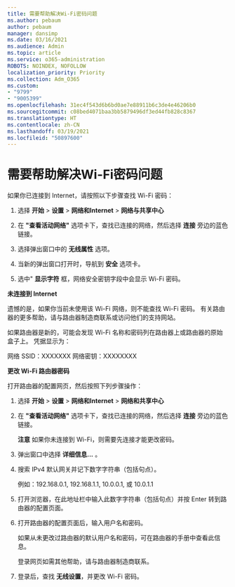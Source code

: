```yaml
---
title: 需要帮助解决Wi-Fi密码问题
ms.author: pebaum
author: pebaum
manager: dansimp
ms.date: 03/16/2021
ms.audience: Admin
ms.topic: article
ms.service: o365-administration
ROBOTS: NOINDEX, NOFOLLOW
localization_priority: Priority
ms.collection: Adm_O365
ms.custom:
- "9799"
- "9005399"
ms.openlocfilehash: 31ec4f543d6b6bd0ae7e88911b6c3de4e46206b0
ms.sourcegitcommit: c08bed4071baa3bb5879496df3ed44fb828c8367
ms.translationtype: HT
ms.contentlocale: zh-CN
ms.lasthandoff: 03/19/2021
ms.locfileid: "50897600"
---
```

# <a name="need-help-with-my-wi-fi-password"></a>需要帮助解决Wi-Fi密码问题

如果你已连接到 Internet，请按照以下步骤查找 Wi-Fi 密码：

1. 选择 **开始** > **设置** > **网络和Internet** > **网络与共享中心**

1. 在 **"查看活动网络"** 选项卡下，查找已连接的网络，然后选择 **连接** 旁边的蓝色链接。

1. 选择弹出窗口中的 **无线属性** 选项。

1. 当新的弹出窗口打开时，导航到 **安全** 选项卡。

1. 选中" **显示字符** 框，网络安全密钥字段中会显示 Wi-Fi 密码。

**未连接到 Internet**

遗憾的是，如果你当前未使用该 Wi-Fi 网络，则不能查找 Wi-Fi 密码。 有关路由器的更多帮助，请与路由器制造商联系或访问他们的支持网站。

如果路由器是新的，可能会发现 Wi-Fi 名称和密码列在路由器上或路由器的原始盒子上。 凭据显示为：

网络 SSID：XXXXXXX 网络密钥：XXXXXXXX

**更改 Wi-Fi 路由器密码**

打开路由器的配置网页，然后按照下列步骤操作：

1. 选择 **开始** > **设置** > **网络和Internet** > **网络和共享中心**

1. 在 **"查看活动网络"** 选项卡下，查找已连接的网络，然后选择 **连接** 旁边的蓝色链接。

    **注意** 如果你未连接到 Wi-Fi，则需要先连接才能更改密码。

1. 弹出窗口中选择 **详细信息...** 。

1. 搜索 IPv4 默认网关并记下数字字符串（包括句点）。

    例如：192.168.0.1, 192.168.1.1, 10.0.0.1, 或 10.0.1.1

1. 打开浏览器，在此地址栏中输入此数字字符串（包括句点）并按 Enter 转到路由器的配置页面。

1. 打开路由器的配置页面后，输入用户名和密码。

    如果从未更改过路由器的默认用户名和密码，可在路由器的手册中查看此信息。

    登录网页如需其他帮助，请与路由器制造商联系。

1. 登录后，查找 **无线设置**，并更改 Wi-Fi 密码。